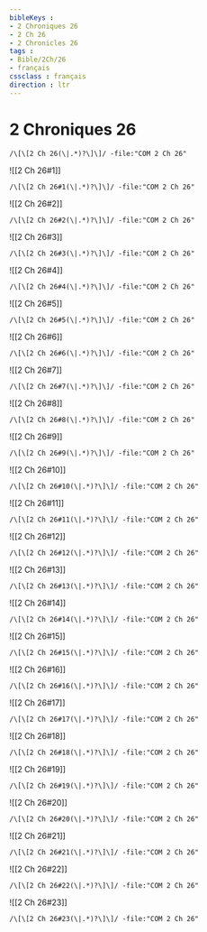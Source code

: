 ```yaml
---
bibleKeys : 
- 2 Chroniques 26
- 2 Ch 26
- 2 Chronicles 26
tags : 
- Bible/2Ch/26
- français
cssclass : français
direction : ltr
---
```


# 2 Chroniques 26

```query
/\[\[2 Ch 26(\|.*)?\]\]/ -file:"COM 2 Ch 26"
```



![[2 Ch 26#1]]

```query
/\[\[2 Ch 26#1(\|.*)?\]\]/ -file:"COM 2 Ch 26"
```

![[2 Ch 26#2]]

```query
/\[\[2 Ch 26#2(\|.*)?\]\]/ -file:"COM 2 Ch 26"
```

![[2 Ch 26#3]]

```query
/\[\[2 Ch 26#3(\|.*)?\]\]/ -file:"COM 2 Ch 26"
```

![[2 Ch 26#4]]

```query
/\[\[2 Ch 26#4(\|.*)?\]\]/ -file:"COM 2 Ch 26"
```

![[2 Ch 26#5]]

```query
/\[\[2 Ch 26#5(\|.*)?\]\]/ -file:"COM 2 Ch 26"
```

![[2 Ch 26#6]]

```query
/\[\[2 Ch 26#6(\|.*)?\]\]/ -file:"COM 2 Ch 26"
```

![[2 Ch 26#7]]

```query
/\[\[2 Ch 26#7(\|.*)?\]\]/ -file:"COM 2 Ch 26"
```

![[2 Ch 26#8]]

```query
/\[\[2 Ch 26#8(\|.*)?\]\]/ -file:"COM 2 Ch 26"
```

![[2 Ch 26#9]]

```query
/\[\[2 Ch 26#9(\|.*)?\]\]/ -file:"COM 2 Ch 26"
```

![[2 Ch 26#10]]

```query
/\[\[2 Ch 26#10(\|.*)?\]\]/ -file:"COM 2 Ch 26"
```

![[2 Ch 26#11]]

```query
/\[\[2 Ch 26#11(\|.*)?\]\]/ -file:"COM 2 Ch 26"
```

![[2 Ch 26#12]]

```query
/\[\[2 Ch 26#12(\|.*)?\]\]/ -file:"COM 2 Ch 26"
```

![[2 Ch 26#13]]

```query
/\[\[2 Ch 26#13(\|.*)?\]\]/ -file:"COM 2 Ch 26"
```

![[2 Ch 26#14]]

```query
/\[\[2 Ch 26#14(\|.*)?\]\]/ -file:"COM 2 Ch 26"
```

![[2 Ch 26#15]]

```query
/\[\[2 Ch 26#15(\|.*)?\]\]/ -file:"COM 2 Ch 26"
```

![[2 Ch 26#16]]

```query
/\[\[2 Ch 26#16(\|.*)?\]\]/ -file:"COM 2 Ch 26"
```

![[2 Ch 26#17]]

```query
/\[\[2 Ch 26#17(\|.*)?\]\]/ -file:"COM 2 Ch 26"
```

![[2 Ch 26#18]]

```query
/\[\[2 Ch 26#18(\|.*)?\]\]/ -file:"COM 2 Ch 26"
```

![[2 Ch 26#19]]

```query
/\[\[2 Ch 26#19(\|.*)?\]\]/ -file:"COM 2 Ch 26"
```

![[2 Ch 26#20]]

```query
/\[\[2 Ch 26#20(\|.*)?\]\]/ -file:"COM 2 Ch 26"
```

![[2 Ch 26#21]]

```query
/\[\[2 Ch 26#21(\|.*)?\]\]/ -file:"COM 2 Ch 26"
```

![[2 Ch 26#22]]

```query
/\[\[2 Ch 26#22(\|.*)?\]\]/ -file:"COM 2 Ch 26"
```

![[2 Ch 26#23]]

```query
/\[\[2 Ch 26#23(\|.*)?\]\]/ -file:"COM 2 Ch 26"
```

